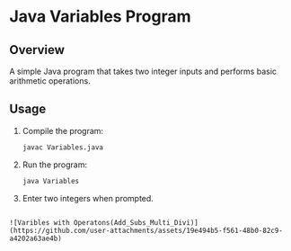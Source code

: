 # Java Variables Program

## Overview
A simple Java program that takes two integer inputs and performs basic arithmetic operations.

## Usage
1. Compile the program:
   ```sh
   javac Variables.java
   ```
2. Run the program:
   ```sh
   java Variables
   ```
3. Enter two integers when prompted.

```

![Varibles with Operatons(Add_Subs_Multi_Divi)](https://github.com/user-attachments/assets/19e494b5-f561-48b0-82c9-a4202a63ae4b)

